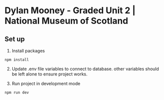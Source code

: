 # Dylan Mooney - Graded Unit 2 | National Museum of Scotland

## Set up

1. Install packages

`npm install`

2. Update .env file variables to connect to database. other variables should be left alone to ensure project works.

3. Run project in development mode

`npm run dev`
